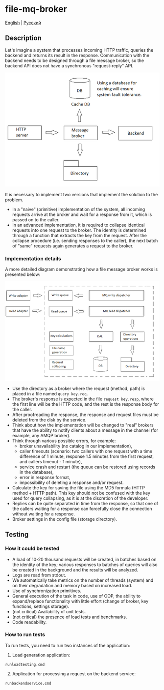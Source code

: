 # file-mq-broker

[English](README.md) | [Русский](README.ru.md)

## Description

Let's imagine a system that processes incoming HTTP traffic, queries the backend and returns its result in the response. Communication with the backend needs to be designed through a file message broker, so the backend API does not have a synchronous "request-reply" API.

![overall-architecture](docs/img/overall-architecture.png)

It is necessary to implement two versions that implement the solution to the problem.
- In a "naive" (primitive) implementation of the system, all incoming requests arrive at the broker and wait for a response from it, which is passed on to the caller.
- In an advanced implementation, it is required to collapse identical requests into one request to the broker. The identity is determined through a function that extracts the key from the request. After the collapse procedure (i.e. sending responses to the caller), the next batch of "same" requests again generates a request to the broker.

### Implementation details

A more detailed diagram demonstrating how a file message broker works is presented below:

![mqlibrary-architechture](docs/img/mqlibrary-architechture.png)

- Use the directory as a broker where the request (method, path) is placed in a file named `query key.req`.
- The broker's response is expected in the file `request key.resp`, where the first line will be the HTTP code, and the rest is the response body for the caller.
- After proofreading the response, the response and request files must be deleted from the disk by the service.
- Think about how the implementation will be changed to "real" brokers that have the ability to notify clients about a message in the channel (for example, any AMQP broker).
- Think through various possible errors, for example:
     - broker unavailability (no catalog in our implementation),
     - caller timeouts (scenario: two callers with one request with a time difference of 1 minute, response 1.5 minutes from the first request, and callers timeout - 1 minute),
     - service crash and restart (the queue can be restored using records in the database),
     - error in response format,
     - impossibility of deleting a response and/or request.
- Calculate the key for saving the file using the MD5 formula (HTTP method + HTTP path). This key should not be confused with the key used for query collapsing, as it is at the discretion of the developer.
- Replies can be quite separated in time from the response, so that one of the callers waiting for a response can forcefully close the connection without waiting for a response.
- Broker settings in the config file (storage directory).

## Testing

### How it could be tested

- A load of 10-20 thousand requests will be created, in batches based on the identity of the key; various responses to batches of queries will also be created in the background and the results will be analyzed.
- Logs are read from stdout.
- We automatically take metrics on the number of threads (system) and on their degradation and memory based on increased load.
- Use of synchronization primitives.
- General execution of the task in code, use of OOP, the ability to expand/replace functionality with little effort (change of broker, key functions, settings storage).
- (not critical) Availability of unit tests.
- (not critical) the presence of load tests and benchmarks.
- Code readability.

### How to run tests

To run tests, you need to run two instances of the application:
1. Load generation application:
```
runloadtesting.cmd
```
2. Application for processing a request on the backend service:
```
runbackendservice.cmd
```
